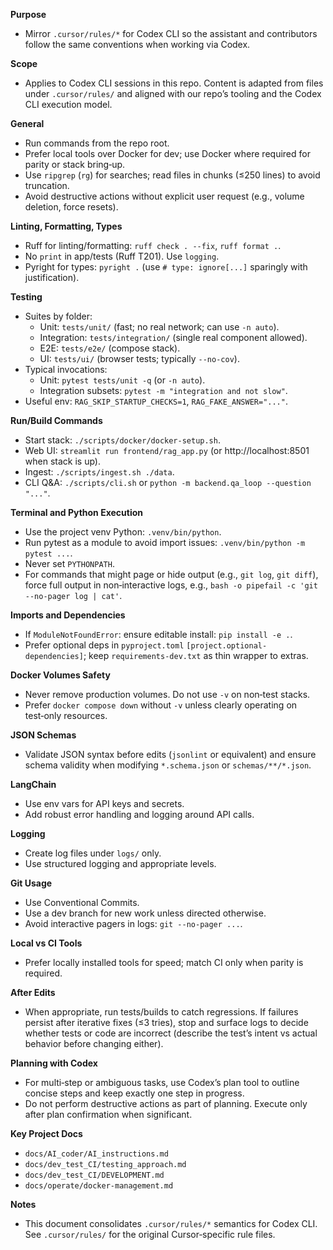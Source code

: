 **Purpose**
- Mirror `.cursor/rules/*` for Codex CLI so the assistant and contributors follow the same conventions when working via Codex.

**Scope**
- Applies to Codex CLI sessions in this repo. Content is adapted from files under `.cursor/rules/` and aligned with our repo’s tooling and the Codex CLI execution model.

**General**
- Run commands from the repo root.
- Prefer local tools over Docker for dev; use Docker where required for parity or stack bring‑up.
- Use `ripgrep` (`rg`) for searches; read files in chunks (≤250 lines) to avoid truncation.
- Avoid destructive actions without explicit user request (e.g., volume deletion, force resets).

**Linting, Formatting, Types**
- Ruff for linting/formatting: `ruff check . --fix`, `ruff format .`.
- No `print` in app/tests (Ruff T201). Use `logging`.
- Pyright for types: `pyright .` (use `# type: ignore[...]` sparingly with justification).

**Testing**
- Suites by folder:
  - Unit: `tests/unit/` (fast; no real network; can use `-n auto`).
  - Integration: `tests/integration/` (single real component allowed).
  - E2E: `tests/e2e/` (compose stack).
  - UI: `tests/ui/` (browser tests; typically `--no-cov`).
- Typical invocations:
  - Unit: `pytest tests/unit -q` (or `-n auto`).
  - Integration subsets: `pytest -m "integration and not slow"`.
- Useful env: `RAG_SKIP_STARTUP_CHECKS=1`, `RAG_FAKE_ANSWER="..."`.

**Run/Build Commands**
- Start stack: `./scripts/docker/docker-setup.sh`.
- Web UI: `streamlit run frontend/rag_app.py` (or http://localhost:8501 when stack is up).
- Ingest: `./scripts/ingest.sh ./data`.
- CLI Q&A: `./scripts/cli.sh` or `python -m backend.qa_loop --question "..."`.

**Terminal and Python Execution**
- Use the project venv Python: `.venv/bin/python`.
- Run pytest as a module to avoid import issues: `.venv/bin/python -m pytest ...`.
- Never set `PYTHONPATH`.
- For commands that might page or hide output (e.g., `git log`, `git diff`), force full output in non‑interactive logs, e.g., `bash -o pipefail -c 'git --no-pager log | cat'`.

**Imports and Dependencies**
- If `ModuleNotFoundError`: ensure editable install: `pip install -e .`.
- Prefer optional deps in `pyproject.toml` `[project.optional-dependencies]`; keep `requirements-dev.txt` as thin wrapper to extras.

**Docker Volumes Safety**
- Never remove production volumes. Do not use `-v` on non‑test stacks.
- Prefer `docker compose down` without `-v` unless clearly operating on test‑only resources.

**JSON Schemas**
- Validate JSON syntax before edits (`jsonlint` or equivalent) and ensure schema validity when modifying `*.schema.json` or `schemas/**/*.json`.

**LangChain**
- Use env vars for API keys and secrets.
- Add robust error handling and logging around API calls.

**Logging**
- Create log files under `logs/` only.
- Use structured logging and appropriate levels.

**Git Usage**
- Use Conventional Commits.
- Use a dev branch for new work unless directed otherwise.
- Avoid interactive pagers in logs: `git --no-pager ...`.

**Local vs CI Tools**
- Prefer locally installed tools for speed; match CI only when parity is required.

**After Edits**
- When appropriate, run tests/builds to catch regressions. If failures persist after iterative fixes (≤3 tries), stop and surface logs to decide whether tests or code are incorrect (describe the test’s intent vs actual behavior before changing either).

**Planning with Codex**
- For multi‑step or ambiguous tasks, use Codex’s plan tool to outline concise steps and keep exactly one step in progress.
- Do not perform destructive actions as part of planning. Execute only after plan confirmation when significant.

**Key Project Docs**
- `docs/AI_coder/AI_instructions.md`
- `docs/dev_test_CI/testing_approach.md`
- `docs/dev_test_CI/DEVELOPMENT.md`
- `docs/operate/docker-management.md`

**Notes**
- This document consolidates `.cursor/rules/*` semantics for Codex CLI. See `.cursor/rules/` for the original Cursor‑specific rule files.

